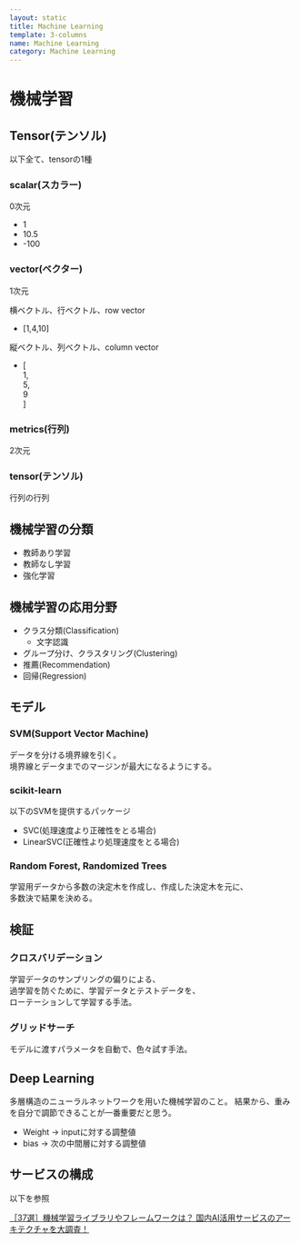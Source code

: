 ```yaml
---
layout: static
title: Machine Learning
template: 3-columns
name: Machine Learning
category: Machine Learning
---
```


# 機械学習

## Tensor(テンソル)
以下全て、tensorの1種

### scalar(スカラー)
0次元
- 1
- 10.5
- -100

### vector(ベクター)
1次元

横ベクトル、行ベクトル、row vector
- [1,4,10]

縦ベクトル、列ベクトル、column vector
- [  
1,  
5,  
9  
]  

### metrics(行列)
2次元

### tensor(テンソル)
行列の行列

## 機械学習の分類
- 教師あり学習
- 教師なし学習
- 強化学習

## 機械学習の応用分野
- クラス分類(Classification)
  + 文字認識
- グループ分け、クラスタリング(Clustering)
- 推薦(Recommendation)
- 回帰(Regression)

## モデル

### SVM(Support Vector Machine)
データを分ける境界線を引く。  
境界線とデータまでのマージンが最大になるようにする。

### scikit-learn
以下のSVMを提供するパッケージ
- SVC(処理速度より正確性をとる場合)
- LinearSVC(正確性より処理速度をとる場合)

### Random Forest, Randomized Trees
学習用データから多数の決定木を作成し、作成した決定木を元に、  
多数決で結果を決める。

## 検証

### クロスバリデーション
学習データのサンプリングの偏りによる、  
過学習を防ぐために、学習データとテストデータを、   
ローテーションして学習する手法。

### グリッドサーチ
モデルに渡すパラメータを自動で、色々試す手法。

## Deep Learning
多層構造のニューラルネットワークを用いた機械学習のこと。
結果から、重みを自分で調節できることが一番重要だと思う。  

- Weight -> inputに対する調整値
- bias -> 次の中間層に対する調整値

## サービスの構成

以下を参照

[［37選］機械学習ライブラリやフレームワークは？ 国内AI活用サービスのアーキテクチャを大調査！](https://employment.en-japan.com/engineerhub/entry/2017/11/30/110000)

